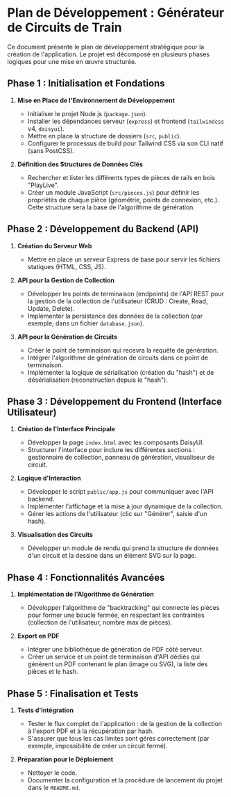 # Plan de Développement : Générateur de Circuits de Train

Ce document présente le plan de développement stratégique pour la création de l'application. Le projet est décomposé en plusieurs phases logiques pour une mise en œuvre structurée.

## Phase 1 : Initialisation et Fondations

1.  **Mise en Place de l'Environnement de Développement**
    -   Initialiser le projet Node.js (`package.json`).
    -   Installer les dépendances serveur (`express`) et frontend (`tailwindcss` v4, `daisyui`).
    -   Mettre en place la structure de dossiers (`src`, `public`).
    -   Configurer le processus de build pour Tailwind CSS via son CLI natif (sans PostCSS).

2.  **Définition des Structures de Données Clés**
    -   Rechercher et lister les différents types de pièces de rails en bois "PlayLive".
    -   Créer un module JavaScript (`src/pieces.js`) pour définir les propriétés de chaque pièce (géométrie, points de connexion, etc.). Cette structure sera la base de l'algorithme de génération.

## Phase 2 : Développement du Backend (API)

1.  **Création du Serveur Web**
    -   Mettre en place un serveur Express de base pour servir les fichiers statiques (HTML, CSS, JS).

2.  **API pour la Gestion de Collection**
    -   Développer les points de terminaison (endpoints) de l'API REST pour la gestion de la collection de l'utilisateur (CRUD : Create, Read, Update, Delete).
    -   Implémenter la persistance des données de la collection (par exemple, dans un fichier `database.json`).

3.  **API pour la Génération de Circuits**
    -   Créer le point de terminaison qui recevra la requête de génération.
    -   Intégrer l'algorithme de génération de circuits dans ce point de terminaison.
    -   Implémenter la logique de sérialisation (création du "hash") et de désérialisation (reconstruction depuis le "hash").

## Phase 3 : Développement du Frontend (Interface Utilisateur)

1.  **Création de l'Interface Principale**
    -   Développer la page `index.html` avec les composants DaisyUI.
    -   Structurer l'interface pour inclure les différentes sections : gestionnaire de collection, panneau de génération, visualiseur de circuit.

2.  **Logique d'Interaction**
    -   Développer le script `public/app.js` pour communiquer avec l'API backend.
    -   Implémenter l'affichage et la mise à jour dynamique de la collection.
    -   Gérer les actions de l'utilisateur (clic sur "Générer", saisie d'un hash).

3.  **Visualisation des Circuits**
    -   Développer un module de rendu qui prend la structure de données d'un circuit et la dessine dans un élément SVG sur la page.

## Phase 4 : Fonctionnalités Avancées

1.  **Implémentation de l'Algorithme de Génération**
    -   Développer l'algorithme de "backtracking" qui connecte les pièces pour former une boucle fermée, en respectant les contraintes (collection de l'utilisateur, nombre max de pièces).

2.  **Export en PDF**
    -   Intégrer une bibliothèque de génération de PDF côté serveur.
    -   Créer un service et un point de terminaison d'API dédiés qui génèrent un PDF contenant le plan (image ou SVG), la liste des pièces et le hash.

## Phase 5 : Finalisation et Tests

1.  **Tests d'Intégration**
    -   Tester le flux complet de l'application : de la gestion de la collection à l'export PDF et à la récupération par hash.
    -   S'assurer que tous les cas limites sont gérés correctement (par exemple, impossibilité de créer un circuit fermé).

2.  **Préparation pour le Déploiement**
    -   Nettoyer le code.
    -   Documenter la configuration et la procédure de lancement du projet dans le `README.md`.
